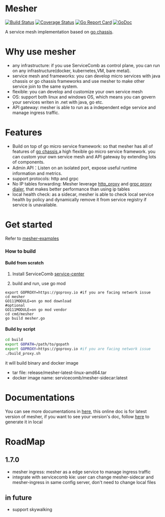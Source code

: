 # Mesher

[![Build Status](https://travis-ci.org/apache/servicecomb-mesher.svg?branch=master)](https://travis-ci.org/apache/servicecomb-mesher) 
[![Coverage Status](https://coveralls.io/repos/github/apache/servicecomb-mesher/badge.svg?branch=master)](https://coveralls.io/github/apache/servicecomb-mesher?branch=master) 
[![Go Report Card](https://goreportcard.com/badge/github.com/apache/servicecomb-mesher)](https://goreportcard.com/report/github.com/apache/servicecomb-mesher) 
[![GoDoc](https://godoc.org/github.com/apache/servicecomb-mesher?status.svg)](https://godoc.org/github.com/apache/servicecomb-mesher) 

A service mesh implementation based on [go chassis](https://github.com/go-chassis/go-chassis).

# Why use mesher
- any infrastructure: if you use ServiceComb as control plane, you can run on any infrastructure(docker, kubernetes,VM, bare metal). 
- service mesh and frameworks: 
you can develop micro services with java chassis or go chassis frameworks 
and use mesher to make other service join to the same system.
- flexible: you can develop and customize your own service mesh
- OS: support both linux and windows OS, which means you can govern your services writen in .net with java, go etc.
- API gateway: mesher is able to run as a independent edge service and manage ingress traffic.
# Features
- Build on top of go micro service framework: so that mesher has all of features of 
[go chassis](https://github.com/go-chassis/go-chassis),a high flexible go micro service framework. 
you can custom your own service mesh and API gateway by extending lots of components.
- Admin API：Listen on an isolated port, expose useful runtime information and metrics.
- support protocols: http and grpc
- No IP tables forwarding: Mesher leverage 
[http_proxy](http://kaamka.blogspot.com/2009/06/httpproxy-environment-variable.html) 
and [grpc proxy dialer](https://godoc.org/google.golang.org/grpc#WithDialer), 
that makes better performance than using ip tables
- local health check: as a sidecar, mesher is able to check local service health by policy
and dynamically remove it from service registry if service is unavailable.

# Get started
Refer to [mesher-examples](https://github.com/go-mesh/mesher-examples)

### How to build
#### Build from scratch
1. Install ServiceComb [service-center](https://github.com/ServiceComb/service-center/releases)

2. build and run, use go mod
```shell
export GOPROXY=https://goproxy.io #if you are facing network issue
cd mesher
GO111MODULE=on go mod download
#optional
GO111MODULE=on go mod vendor
cd cmd/mesher
go build mesher.go
```
#### Build by script

```bash
cd build
export GOPATH=/path/to/gopath
export GOPROXY=https://goproxy.io #if you are facing network issue
./build_proxy.sh

```
it will build binary and docker image
- tar file: release/mesher-latest-linux-amd64.tar
- docker image name: servicecomb/mesher-sidecar:latest

# Documentations
You can see more documentations in [here](https://mesher.readthedocs.io/en/latest/), 
this online doc is for latest version of mesher, if you want to see your version's doc,
follow [here](docs/README.md) to generate it in local

# RoadMap
## 1.7.0
- mesher ingress: mesher as a edge service to manage ingress traffic
- integrate with servicecomb kie: user can change mesher-sidecar and mesher-ingress in same config server, don't need to change local files
## in future
- support skywalking
